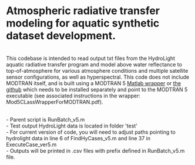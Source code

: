 # Atmospheric radiative transfer modeling for aquatic synthetic dataset development. 

<br>This codebase is intended to read output txt files from the HydroLight aquatic radiative transfer program and model above water reflectance to top-of-atmosphere for various atmosphere conditions and multiple satellite sensor configurations, as well as hyperspectral. This code does not include MODTRAN itself, and is built using a MODTRAN 5 [Matlab wrapper](https://www.mathworks.com/matlabcentral/fileexchange/31961-derekjgriffith-matlab-modtran-5) or [the github](https://github.com/derekjgriffith/matlab-modtran-5) which needs to be installed separately and point to the MODTRAN 5 executable (see associated instructions in the wrapper: Mod5CLassWrapperForMODTRAN.pdf). 

<br>- Parent script is RunBatch_v5.m
<br>- Test output HydroLight data is located in folder 'test'
<br>- For current version of code, you will need to adjust paths pointing to hydrolight data in line 6 of FindHyCases_v5.m and line 37 in ExecuteCase_ver5.m
<br>- Outputs will be printed in .csv files with prefix defined in RunBatch_v5.m file. 
